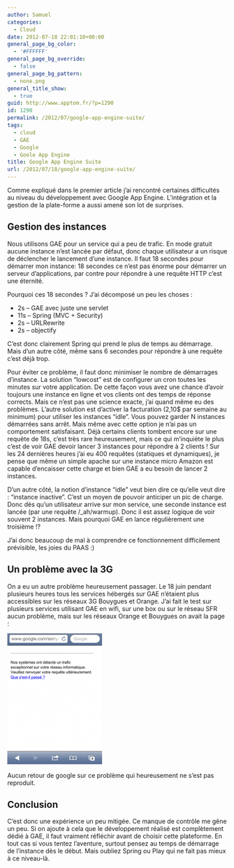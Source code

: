 ```yaml
---
author: Samuel
categories:
  - Cloud
date: 2012-07-18 22:01:10+00:00
general_page_bg_color:
  - '#FFFFFF'
general_page_bg_override:
  - false
general_page_bg_pattern:
  - none.png
general_title_show:
  - true
guid: http://www.apptom.fr/?p=1290
id: 1290
permalink: /2012/07/google-app-engine-suite/
tags:
  - cloud
  - GAE
  - Google
  - Goole App Engine
title: Google App Engine Suite
url: /2012/07/18/google-app-engine-suite/
---
```


Comme expliqué dans le premier article j&#8217;ai rencontré certaines difficultés au niveau du développement avec Google App Engine. L&#8217;intégration et la gestion de la plate-forme a aussi amené son lot de surprises.

## Gestion des instances

Nous utilisons GAE pour un service qui a peu de trafic. En mode gratuit aucune instance n&#8217;est lancée par défaut, donc chaque utilisateur a un risque de déclencher le lancement d&#8217;une instance. Il faut 18 secondes pour démarrer mon instance: 18 secondes ce n’est pas énorme pour démarrer un serveur d&#8217;applications, par contre pour répondre à une requête HTTP c&#8217;est une éternité.

Pourquoi ces 18 secondes ? J&#8217;ai décomposé un peu les choses :

  * 2s &#8211; GAE avec juste une servlet
  * 11s &#8211; Spring (MVC + Security)
  * 2s &#8211; URLRewrite
  * 2s &#8211; objectify

C&#8217;est donc clairement Spring qui prend le plus de temps au démarrage. Mais d&#8217;un autre côté, même sans 6 secondes pour répondre à une requête c&#8217;est déjà trop.

Pour éviter ce problème, il faut donc minimiser le nombre de démarrages d&#8217;instance. La solution &#8220;lowcost&#8221; est de configurer un cron toutes les minutes sur votre application. De cette façon vous avez une chance d&#8217;avoir toujours une instance en ligne et vos clients ont des temps de réponse corrects. Mais ce n&#8217;est pas une science exacte, j&#8217;ai quand même eu des problèmes. L&#8217;autre solution est d&#8217;activer la facturation (2,10$ par semaine au minimum) pour utiliser les instances &#8220;idle&#8221;. Vous pouvez garder N instances démarrées sans arrêt. Mais même avec cette option je n&#8217;ai pas un comportement satisfaisant. Déjà certains clients tombent encore sur une requête de 18s, c&#8217;est très rare heureusement, mais ce qui m&#8217;inquiète le plus c&#8217;est de voir GAE devoir lancer 3 instances pour répondre à 2 clients ! Sur les 24 dernières heures j&#8217;ai eu 400 requêtes (statiques et dynamiques), je pense que même un simple apache sur une instance micro Amazon est capable d&#8217;encaisser cette charge et bien GAE a eu besoin de lancer 2 instances.

D&#8217;un autre côté, la notion d&#8217;instance &#8220;idle&#8221; veut bien dire ce qu&#8217;elle veut dire : &#8220;instance inactive&#8221;. C&#8217;est un moyen de pouvoir anticiper un pic de charge. Donc dès qu&#8217;un utilisateur arrive sur mon service, une seconde instance est lancée (par une requête /_ah/warmup). Donc il est assez logique de voir souvent 2 instances. Mais pourquoi GAE en lance régulièrement une troisième !?

J&#8217;ai donc beaucoup de mal à comprendre ce fonctionnement difficilement prévisible, les joies du PAAS :)

## Un problème avec la 3G

On a eu un autre problème heureusement passager. Le 18 juin pendant plusieurs heures tous les services hébergés sur GAE n&#8217;étaient plus accessibles sur les réseaux 3G Bouygues et Orange. J&#8217;ai fait le test sur plusieurs services utilisant GAE en wifi, sur une box ou sur le réseau SFR aucun problème, mais sur les réseaux Orange et Bouygues on avait la page :

![photo](/images/uploads/2012/07/photo-217x300.png)

Aucun retour de google sur ce problème qui heureusement ne s&#8217;est pas reproduit.

## Conclusion

C&#8217;est donc une expérience un peu mitigée. Ce manque de contrôle me gêne un peu. Si on ajoute à cela que le développement réalisé est complètement dédié à GAE, il faut vraiment réfléchir avant de choisir cette plateforme. En tout cas si vous tentez l&#8217;aventure, surtout pensez au temps de démarrage de l&#8217;instance dès le début. Mais oubliez Spring ou Play qui ne fait pas mieux à ce niveau-là.